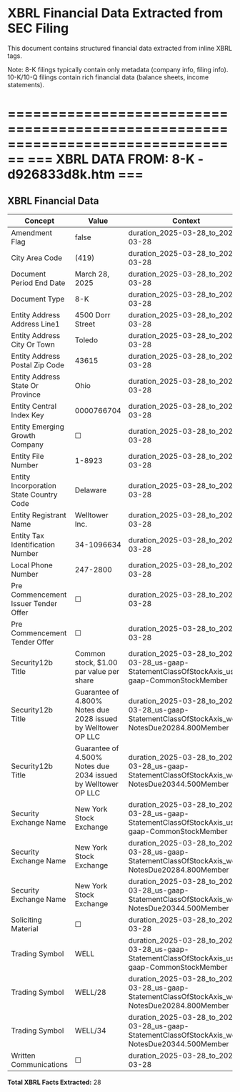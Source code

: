 # XBRL Financial Data Extracted from SEC Filing

This document contains structured financial data extracted from inline XBRL tags.

Note: 8-K filings typically contain only metadata (company info, filing info).
      10-K/10-Q filings contain rich financial data (balance sheets, income statements).


================================================================================
=== XBRL DATA FROM: 8-K - d926833d8k.htm ===
================================================================================

## XBRL Financial Data

| Concept | Value | Context | Format |
|---------|-------|---------|--------|
| Amendment Flag | false | duration_2025-03-28_to_2025-03-28 |  |
| City Area Code | (419) | duration_2025-03-28_to_2025-03-28 |  |
| Document Period End Date | March 28, 2025 | duration_2025-03-28_to_2025-03-28 | ixt:datemonthdayyearen |
| Document Type | 8-K | duration_2025-03-28_to_2025-03-28 |  |
| Entity Address Address Line1 | 4500 Dorr Street | duration_2025-03-28_to_2025-03-28 |  |
| Entity Address City Or Town | Toledo | duration_2025-03-28_to_2025-03-28 |  |
| Entity Address Postal Zip Code | 43615 | duration_2025-03-28_to_2025-03-28 |  |
| Entity Address State Or Province | Ohio | duration_2025-03-28_to_2025-03-28 | ixt-sec:stateprovnameen |
| Entity Central Index Key | 0000766704 | duration_2025-03-28_to_2025-03-28 |  |
| Entity Emerging Growth Company | ☐ | duration_2025-03-28_to_2025-03-28 | ixt-sec:boolballotbox |
| Entity File Number | 1-8923 | duration_2025-03-28_to_2025-03-28 |  |
| Entity Incorporation State Country Code | Delaware | duration_2025-03-28_to_2025-03-28 | ixt-sec:stateprovnameen |
| Entity Registrant Name | Welltower Inc. | duration_2025-03-28_to_2025-03-28 |  |
| Entity Tax Identification Number | 34-1096634 | duration_2025-03-28_to_2025-03-28 |  |
| Local Phone Number | 247-2800 | duration_2025-03-28_to_2025-03-28 |  |
| Pre Commencement Issuer Tender Offer | ☐ | duration_2025-03-28_to_2025-03-28 | ixt-sec:boolballotbox |
| Pre Commencement Tender Offer | ☐ | duration_2025-03-28_to_2025-03-28 | ixt-sec:boolballotbox |
| Security12b Title | Common stock, $1.00 par value per share | duration_2025-03-28_to_2025-03-28_us-gaap-StatementClassOfStockAxis_us-gaap-CommonStockMember |  |
| Security12b Title | Guarantee of 4.800% Notes due 2028 issued by Welltower OP LLC | duration_2025-03-28_to_2025-03-28_us-gaap-StatementClassOfStockAxis_well-NotesDue20284.800Member |  |
| Security12b Title | Guarantee of 4.500% Notes due 2034 issued by Welltower OP LLC | duration_2025-03-28_to_2025-03-28_us-gaap-StatementClassOfStockAxis_well-NotesDue20344.500Member |  |
| Security Exchange Name | New York Stock Exchange | duration_2025-03-28_to_2025-03-28_us-gaap-StatementClassOfStockAxis_us-gaap-CommonStockMember | ixt-sec:exchnameen |
| Security Exchange Name | New York Stock Exchange | duration_2025-03-28_to_2025-03-28_us-gaap-StatementClassOfStockAxis_well-NotesDue20284.800Member | ixt-sec:exchnameen |
| Security Exchange Name | New York Stock Exchange | duration_2025-03-28_to_2025-03-28_us-gaap-StatementClassOfStockAxis_well-NotesDue20344.500Member | ixt-sec:exchnameen |
| Soliciting Material | ☐ | duration_2025-03-28_to_2025-03-28 | ixt-sec:boolballotbox |
| Trading Symbol | WELL | duration_2025-03-28_to_2025-03-28_us-gaap-StatementClassOfStockAxis_us-gaap-CommonStockMember |  |
| Trading Symbol | WELL/28 | duration_2025-03-28_to_2025-03-28_us-gaap-StatementClassOfStockAxis_well-NotesDue20284.800Member |  |
| Trading Symbol | WELL/34 | duration_2025-03-28_to_2025-03-28_us-gaap-StatementClassOfStockAxis_well-NotesDue20344.500Member |  |
| Written Communications | ☐ | duration_2025-03-28_to_2025-03-28 | ixt-sec:boolballotbox |

**Total XBRL Facts Extracted:** 28


